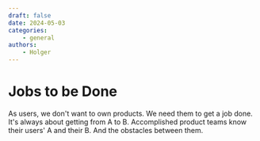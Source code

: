 ```yaml
---
draft: false
date: 2024-05-03
categories:
    - general
authors:
    - Holger
---
```


# Jobs to be Done

As users, we don't want to own products. We need them to get a job done. It's always about getting from A to B. Accomplished product teams know their users' A and their B. And the obstacles between them.